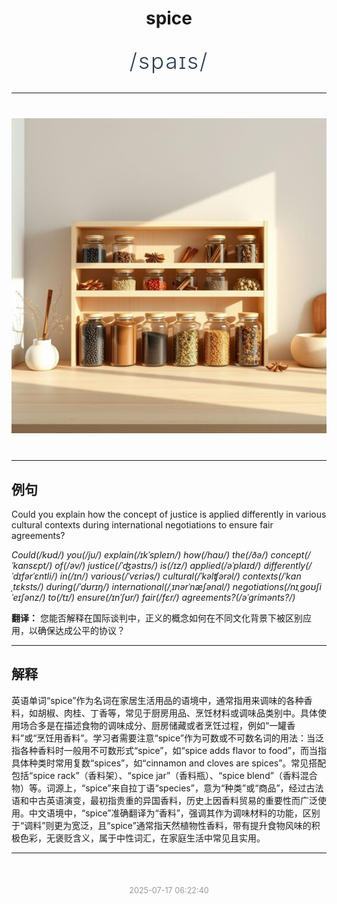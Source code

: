 <div align="center">

# spice

<div style="margin: 30px 0;">
<h1 style="font-size: 2.5em; font-weight: 300; letter-spacing: 2px; margin: 0; color: #2c3e50;">
/spaɪs/
</h1>
</div>

</div>

---

<div align="center" style="margin: 40px 0;">

![spice](images/spice.png)

</div>

---

## 例句

Could you explain how the concept of justice is applied differently in various cultural contexts during international negotiations to ensure fair agreements?

*Could(/kʊd/) you(/ju/) explain(/ɪkˈspleɪn/) how(/haʊ/) the(/ðə/) concept(/ˈkɑnsɛpt/) of(/əv/) justice(/ˈʤəstɪs/) is(/ɪz/) applied(/əˈplaɪd/) differently(/ˈdɪfərˈɛntli/) in(/ɪn/) various(/ˈvɛriəs/) cultural(/ˈkəlʧərəl/) contexts(/ˈkɑnˌtɛksts/) during(/ˈdʊrɪŋ/) international(/ˌɪnərˈnæʃənɑl/) negotiations(/nɪˌgoʊʃiˈeɪʃənz/) to(/tɪ/) ensure(/ɪnˈʃʊr/) fair(/fɛr/) agreements?(/əˈgrimənts?/)*

**翻译：** 您能否解释在国际谈判中，正义的概念如何在不同文化背景下被区别应用，以确保达成公平的协议？

---

## 解释

英语单词“spice”作为名词在家居生活用品的语境中，通常指用来调味的各种香料，如胡椒、肉桂、丁香等，常见于厨房用品、烹饪材料或调味品类别中。具体使用场合多是在描述食物的调味成分、厨房储藏或者烹饪过程，例如“一罐香料”或“烹饪用香料”。学习者需要注意“spice”作为可数或不可数名词的用法：当泛指各种香料时一般用不可数形式“spice”，如“spice adds flavor to food”，而当指具体种类时常用复数“spices”，如“cinnamon and cloves are spices”。常见搭配包括“spice rack”（香料架）、“spice jar”（香料瓶）、“spice blend”（香料混合物）等。词源上，“spice”来自拉丁语“species”，意为“种类”或“商品”，经过古法语和中古英语演变，最初指贵重的异国香料，历史上因香料贸易的重要性而广泛使用。中文语境中，“spice”准确翻译为“香料”，强调其作为调味材料的功能，区别于“调料”则更为宽泛，且“spice”通常指天然植物性香料，带有提升食物风味的积极色彩，无褒贬含义，属于中性词汇，在家庭生活中常见且实用。


---

<div align="center" style="margin-top: 50px;">
<small style="color: #999; font-size: 0.9em;">2025-07-17 06:22:40</small>
</div>

